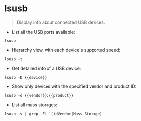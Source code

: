 # lsusb

> Display info about connected USB devices.

- List all the USB ports available:

`lsusb`

- Hierarchy view, with each device's supported speed:

`lsusb -t`

- Get detailed info of a USB device:

`lsusb -D {{device}}`

- Show only devices with the specified vendor and product ID:

`lsusb -d {{vendor}}:{{product}}`

- List all mass storages:

`lsusb -v | grep -Ei '(idVendor|Mass Storage)'`
